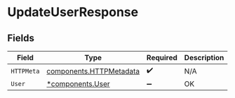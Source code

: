 # UpdateUserResponse


## Fields

| Field                                                              | Type                                                               | Required                                                           | Description                                                        |
| ------------------------------------------------------------------ | ------------------------------------------------------------------ | ------------------------------------------------------------------ | ------------------------------------------------------------------ |
| `HTTPMeta`                                                         | [components.HTTPMetadata](../../models/components/httpmetadata.md) | :heavy_check_mark:                                                 | N/A                                                                |
| `User`                                                             | [*components.User](../../models/components/user.md)                | :heavy_minus_sign:                                                 | OK                                                                 |